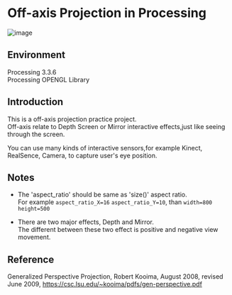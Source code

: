 # Off-axis Projection in Processing


![image](https://github.com/fredy0219/Off-axis-Projection-on-Processing/blob/master/off-axis.gif)

## Environment

Processing 3.3.6<br>
Processing OPENGL Library

## Introduction

This is a off-axis projection practice project.<br>
Off-axis relate to Depth Screen or Mirror interactive effects,just like seeing through the screen.<br>

You can use many kinds of interactive sensors,for example Kinect, RealSence, Camera, to capture user's eye position.

## Notes

* The 'aspect_ratio' should be same as 'size()' aspect ratio.<br>
For example `aspect_ratio_X=16` `aspect_ratio_Y=10`, than `width=800` `height=500`

* There are two major effects, Depth and Mirror.<br>
The different between these two effect is positive and negative view movement.

## Reference

Generalized Perspective Projection, Robert Kooima, August 2008, revised June 2009, https://csc.lsu.edu/~kooima/pdfs/gen-perspective.pdf
